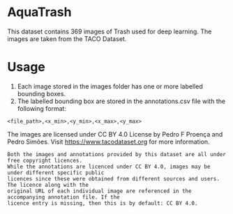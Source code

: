 # AquaTrash

This dataset contains 369 images of Trash used for deep learning. The images are taken from the TACO Dataset. 

# Usage
1. Each image stored in the images folder has one or more labelled bounding boxes. 
2. The labelled bounding box are stored in the annotations.csv file with the following format:
  ```
  <file_path>,<x_min>,<y_min>,<x_max>,<y_max>
  ```




The images are licensed under CC BY 4.0 License by Pedro F Proença and Pedro Simões.
Visit https://www.tacodataset.org for more information.
```
Both the images and annotations provided by this dataset are all under free copyright licences.
While the annotations are licenced under CC BY 4.0, images may be under different specific public 
licences since these were obtained from different sources and users. The licence along with the 
original URL of each individual image are referenced in the accompanying annotation file. If the 
licence entry is missing, then this is by default: CC BY 4.0.
```
